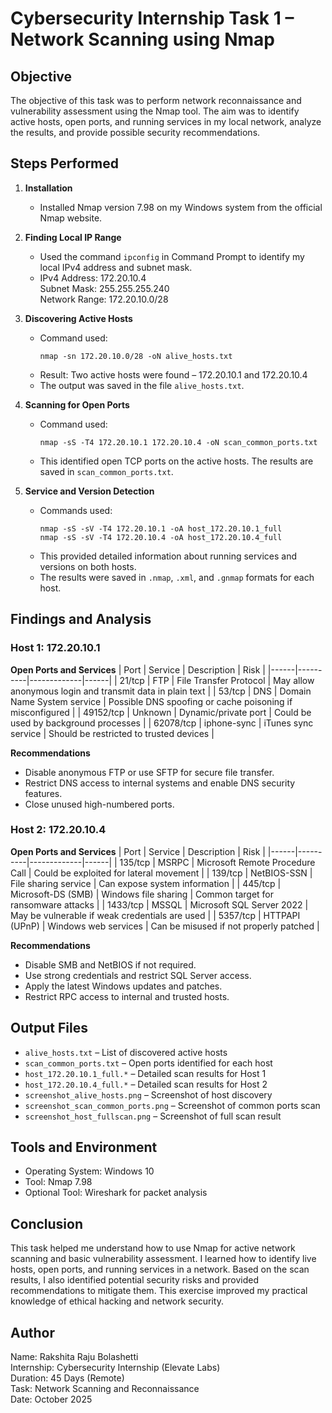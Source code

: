 # Cybersecurity Internship Task 1 – Network Scanning using Nmap

## Objective
The objective of this task was to perform network reconnaissance and vulnerability assessment using the Nmap tool. The aim was to identify active hosts, open ports, and running services in my local network, analyze the results, and provide possible security recommendations.

## Steps Performed

1. **Installation**
   - Installed Nmap version 7.98 on my Windows system from the official Nmap website.

2. **Finding Local IP Range**
   - Used the command `ipconfig` in Command Prompt to identify my local IPv4 address and subnet mask.
   - IPv4 Address: 172.20.10.4  
     Subnet Mask: 255.255.255.240  
     Network Range: 172.20.10.0/28

3. **Discovering Active Hosts**
   - Command used:
     ```
     nmap -sn 172.20.10.0/28 -oN alive_hosts.txt
     ```
   - Result: Two active hosts were found – 172.20.10.1 and 172.20.10.4  
   - The output was saved in the file `alive_hosts.txt`.

4. **Scanning for Open Ports**
   - Command used:
     ```
     nmap -sS -T4 172.20.10.1 172.20.10.4 -oN scan_common_ports.txt
     ```
   - This identified open TCP ports on the active hosts. The results are saved in `scan_common_ports.txt`.

5. **Service and Version Detection**
   - Commands used:
     ```
     nmap -sS -sV -T4 172.20.10.1 -oA host_172.20.10.1_full
     nmap -sS -sV -T4 172.20.10.4 -oA host_172.20.10.4_full
     ```
   - This provided detailed information about running services and versions on both hosts.  
   - The results were saved in `.nmap`, `.xml`, and `.gnmap` formats for each host.

## Findings and Analysis

### Host 1: 172.20.10.1
**Open Ports and Services**
| Port | Service | Description | Risk |
|------|----------|-------------|------|
| 21/tcp | FTP | File Transfer Protocol | May allow anonymous login and transmit data in plain text |
| 53/tcp | DNS | Domain Name System service | Possible DNS spoofing or cache poisoning if misconfigured |
| 49152/tcp | Unknown | Dynamic/private port | Could be used by background processes |
| 62078/tcp | iphone-sync | iTunes sync service | Should be restricted to trusted devices |

**Recommendations**
- Disable anonymous FTP or use SFTP for secure file transfer.
- Restrict DNS access to internal systems and enable DNS security features.
- Close unused high-numbered ports.

### Host 2: 172.20.10.4
**Open Ports and Services**
| Port | Service | Description | Risk |
|------|----------|-------------|------|
| 135/tcp | MSRPC | Microsoft Remote Procedure Call | Could be exploited for lateral movement |
| 139/tcp | NetBIOS-SSN | File sharing service | Can expose system information |
| 445/tcp | Microsoft-DS (SMB) | Windows file sharing | Common target for ransomware attacks |
| 1433/tcp | MSSQL | Microsoft SQL Server 2022 | May be vulnerable if weak credentials are used |
| 5357/tcp | HTTPAPI (UPnP) | Windows web services | Can be misused if not properly patched |

**Recommendations**
- Disable SMB and NetBIOS if not required.
- Use strong credentials and restrict SQL Server access.
- Apply the latest Windows updates and patches.
- Restrict RPC access to internal and trusted hosts.

## Output Files
- `alive_hosts.txt` – List of discovered active hosts  
- `scan_common_ports.txt` – Open ports identified for each host  
- `host_172.20.10.1_full.*` – Detailed scan results for Host 1  
- `host_172.20.10.4_full.*` – Detailed scan results for Host 2  
- `screenshot_alive_hosts.png` – Screenshot of host discovery  
- `screenshot_scan_common_ports.png` – Screenshot of common ports scan  
- `screenshot_host_fullscan.png` – Screenshot of full scan result  

## Tools and Environment
- Operating System: Windows 10  
- Tool: Nmap 7.98  
- Optional Tool: Wireshark for packet analysis

## Conclusion
This task helped me understand how to use Nmap for active network scanning and basic vulnerability assessment. I learned how to identify live hosts, open ports, and running services in a network. Based on the scan results, I also identified potential security risks and provided recommendations to mitigate them. This exercise improved my practical knowledge of ethical hacking and network security.

## Author
Name: Rakshita Raju Bolashetti  
Internship: Cybersecurity Internship (Elevate Labs)  
Duration: 45 Days (Remote)  
Task: Network Scanning and Reconnaissance  
Date: October 2025
